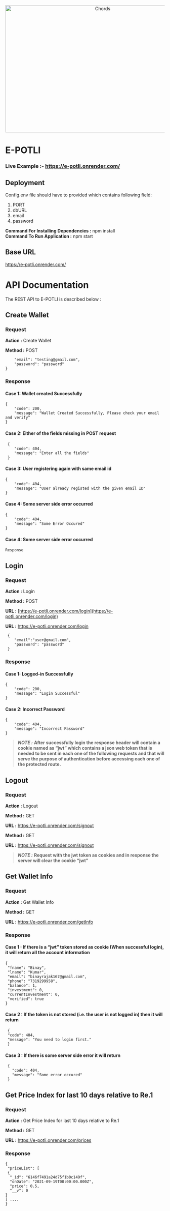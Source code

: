 <div align="center"> <img align="center" alt="Chords" src="https://user-images.githubusercontent.com/52379890/133371696-2488b42d-62fa-4210-b49f-9ebfea97fcd0.png" height='400' width='600'></div>

# E-POTLI

### Live Example :- https://e-potli.onrender.com/

## Deployment

Config.env file should have to provided which contains following field:
1. PORT
2. dbURL
3. email
4. password

__Command For Installing Dependencies :__ npm install <br>
__Command To Run Application :__ npm start


## Base URL

https://e-potli.onrender.com/
    
    
# API Documentation

The REST API to E-POTLI is described below :

## Create Wallet

### Request

**Action :** Create Wallet

**Method :** POST

        "email": "testing@gmail.com",
        "password": "password"
    }

### Response

#### Case 1: Wallet created Successfully

    {
        "code": 200,
        "message": "Wallet Created Successfully, Please check your email and verify"
    }

#### Case 2: Either of the fields missing in POST request

     {
        "code": 404,
        "message": "Enter all the fields"
     }

#### Case 3: User registering again with same email id

    {
        "code": 404,
        "message": "User already registed with the given email ID"
    }
    
#### Case 4: Some server side error occurred

    {
        "code": 404,
        "message": "Some Error Occured"
    } 

#### Case 4: Some server side error occurred

    Response

## Login

### Request

**Action :** Login

**Method :** POST

**URL :** [https://e-potli.onrender.com/login](https://e-potli.onrender.com/login)

__URL     :__   https://e-potli.onrender.com/login

     {
        "email":"user@gmail.com",
        "password": "password"
     }
    

### Response

#### Case 1: Logged-in Successfully

    {
        "code": 200,
        "message": "Login Successful"
    }

#### Case 2: Incorrect Password

    {
        "code": 404,
        "message": "Incorrect Password"
    }

> **_NOTE :_** **After successfully login the response header will contain a cookie named as “jwt” which contains a json web token that is needed to be sent in each one of the following requests and that will serve the purpose of authentication before accessing each one of the protected route.**

## Logout

### Request

__Action  :__   Logout

__Method  :__   GET

__URL     :__   https://e-potli.onrender.com/signout

**Method :** GET

**URL :** https://e-potli.onrender.com/signout

> **_NOTE :_** **Request with the jwt token as cookies and in response the server will clear the cookie “jwt”**

## Get Wallet Info

### Request

**Action :** Get Wallet Info

**Method :** GET

__URL     :__   https://e-potli.onrender.com/getInfo
  

### Response

#### Case 1 : If there is a “jwt” token stored as cookie (When successful login), it will return all the account information
    
  
    {
     "fname": "Binay",
     "lname": "Kumar",
     "email": "binayrajak167@gmail.com",
     "phone": "7319299958",
     "balance": 1,
     "investment": 0,
     "currentInvestment": 0,
     "verified": true
    }

#### Case 2 : If the token is not stored (i.e. the user is not logged in) then it will return

     {
     "code": 404,
     "message": "You need to login first."
     }

#### Case 3 : If there is some server side error it will return

     {
       "code": 404,
       "message": "Some error occured"
     }

## Get Price Index for last 10 days relative to Re.1

### Request

**Action :** Get Price Index for last 10 days relative to Re.1

**Method :** GET

__URL       :__     https://e-potli.onrender.com/prices 
    

### Response

    {  
     "priceList": [
     {
      "_id": "6146f7491a24d75f1b0c149f",
      "onDate": "2021-09-19T00:00:00.000Z",
      "price": 0.5,
      "__v": 0
    }
    ] ....
    }  
    


